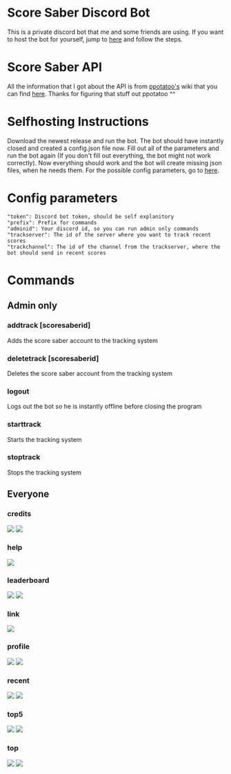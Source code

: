 # Score Saber Discord Bot
This is a private discord bot that me and some friends are using. If you want to host the bot for yourself, jump to [here](#selfhosting-instructions) and follow the steps.


# Score Saber API
All the information that I got about the API is from [ppotatoo's](https://github.com/ppotatoo) wiki that you can find [here](https://github.com/ppotatoo/ssapi/wiki). Thanks for figuring that stuff out ppotatoo ^^


# Selfhosting Instructions
Download the newest release and run the bot. The bot should have instantly closed and created a config.json file now. Fill out all of the parameters and run the bot again (If you don't fill out everything, the bot might not work correctly). Now everything should work and the bot will create missing json files, when he needs them. For the possible config parameters, go to [here](#config-parameters).


# Config parameters
    "token": Discord bot token, should be self explanitory
    "prefix": Prefix for commands
    "adminid": Your discord id, so you can run admin only commands
    "trackserver": The id of the server where you want to track recent scores
    "trackchannel": The id of the channel from the trackserver, where the bot should send in recent scores


# Commands
## Admin only
### addtrack [scoresaberid]
Adds the score saber account to the tracking system
### deletetrack [scoresaberid]
Deletes the score saber account from the tracking system
### logout
Logs out the bot so he is instantly offline before closing the program
### starttrack
Starts the tracking system
### stoptrack
Stops the tracking system
## Everyone
### credits
![](https://i.imgur.com/geb3pel.png)
![](https://i.imgur.com/tn2iscN.png)
### help
![](https://i.imgur.com/fNV4T1n.png)
### leaderboard
![](https://i.imgur.com/9uM3AjZ.png)
![](https://i.imgur.com/b8QkEEA.png)
### link
![](https://i.imgur.com/9upt2qx.png)
### profile
![](https://i.imgur.com/C8CdGyj.png)
![](https://i.imgur.com/lzGMLNg.png)
### recent
![](https://i.imgur.com/L980TyH.png)
![](https://i.imgur.com/hUwpMvw.png)
### top5
![](https://i.imgur.com/9kl6iJ6.png)
![](https://i.imgur.com/L7EQU7V.png)
### top
![](https://i.imgur.com/IKPnf0e.png)
![](https://i.imgur.com/jgWMA64.png)